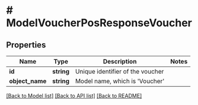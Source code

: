 # # ModelVoucherPosResponseVoucher

## Properties

Name | Type | Description | Notes
------------ | ------------- | ------------- | -------------
**id** | **string** | Unique identifier of the voucher |
**object_name** | **string** | Model name, which is &#39;Voucher&#39; |

[[Back to Model list]](../../README.md#models) [[Back to API list]](../../README.md#endpoints) [[Back to README]](../../README.md)
